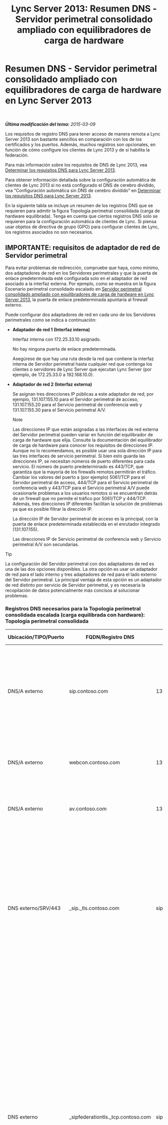 ﻿---
title: 'Lync Server 2013: Resumen DNS - Servidor perimetral consolidado ampliado con equilibradores de carga de hardware'
TOCTitle: Resumen DNS - Servidor perimetral consolidado ampliado con equilibradores de carga de hardware
ms:assetid: 8453297c-da1d-4b9e-a37e-6721458c6feb
ms:mtpsurl: https://technet.microsoft.com/es-es/library/Gg398670(v=OCS.15)
ms:contentKeyID: 48275887
ms.date: 01/07/2017
mtps_version: v=OCS.15
ms.translationtype: HT
---

# Resumen DNS - Servidor perimetral consolidado ampliado con equilibradores de carga de hardware en Lync Server 2013

 

_**Última modificación del tema:** 2015-03-09_

Los requisitos de registro DNS para tener acceso de manera remota a Lync Server 2013 son bastante sencillos en comparación con los de los certificados y los puertos. Además, muchos registros son opcionales, en función de cómo configure los clientes de Lync 2013 y de si habilita la federación.

Para más información sobre los requisitos de DNS de Lync 2013, vea [Determinar los requisitos DNS para Lync Server 2013](lync-server-2013-determine-dns-requirements.md).

Para obtener información detallada sobre la configuración automática de clientes de Lync 2013 si no está configurado el DNS de cerebro dividido, vea "Configuración automática sin DNS de cerebro dividido" en [Determinar los requisitos DNS para Lync Server 2013](lync-server-2013-determine-dns-requirements.md).

En la siguiente tabla se incluye un resumen de los registros DNS que se requieren para admitir la figura Topología perimetral consolidada (carga de hardware equilibrada). Tenga en cuenta que ciertos registros DNS solo se requieren para la configuración automática de clientes de Lync. Si piensa usar objetos de directiva de grupo (GPO) para configurar clientes de Lync, los registros asociados no son necesarios.

## IMPORTANTE: requisitos de adaptador de red de Servidor perimetral

Para evitar problemas de redirección, compruebe que haya, como mínimo, dos adaptadores de red en los Servidores perimetrales y que la puerta de enlace predeterminada esté configurada solo en el adaptador de red asociado a la interfaz externa. Por ejemplo, como se muestra en la figura Escenario perimetral consolidado escalado en [Servidor perimetral consolidado ampliado con equilibradores de carga de hardware en Lync Server 2013](lync-server-2013-scaled-consolidated-edge-with-hardware-load-balancers.md), la puerta de enlace predeterminada apuntaría al firewall externo.

Puede configurar dos adaptadores de red en cada uno de los Servidores perimetrales como se indica a continuación:

  - **Adaptador de red 1 (Interfaz interna)**
    
    Interfaz interna con 172.25.33.10 asignado.
    
    No hay ninguna puerta de enlace predeterminada.
    
    Asegúrese de que hay una ruta desde la red que contiene la interfaz interna de Servidor perimetral hasta cualquier red que contenga los clientes o servidores de Lync Server que ejecutan Lync Server (por ejemplo, de 172.25.33.0 a 192.168.10.0).

  - **Adaptador de red 2 (Interfaz externa)**
    
    Se asignan tres direcciones IP públicas a este adaptador de red; por ejemplo, 131.107.155.10 para el Servidor perimetral de acceso, 131.107.155.20 para el Servicio perimetral de conferencia web y 131.107.155.30 para el Servicio perimetral A/V.
    

    > [!NOTE]
    > Las direcciones IP que están asignadas a las interfaces de red externa del Servidor perimetral pueden variar en función del equilibrador de carga de hardware que elija. Consulte la documentación del equilibrador de carga de hardware para conocer los requisitos de direcciones IP.<BR>Aunque no lo recomendamos, es posible usar una sola dirección IP para las tres interfaces de servicio perimetral. Si bien esto guarda las direcciones IP, se necesitan números de puerto diferentes para cada servicio. El número de puerto predeterminado es 443/TCP, que garantiza que la mayoría de los firewalls remotos permitirán el tráfico. Cambiar los valores del puerto a (por ejemplo) 5061/TCP para el Servidor perimetral de acceso, 444/TCP para el Servicio perimetral de conferencia web y 443/TCP para el Servicio perimetral A/V puede ocasionarle problemas a los usuarios remotos si se encuentran detrás de un firewall que no permite el tráfico por 5061/TCP y 444/TCP. Además, tres direcciones IP diferentes facilitan la solución de problemas ya que es posible filtrar la dirección IP.

    
    La dirección IP de Servidor perimetral de acceso es la principal, con la puerta de enlace predeterminada establecida en el enrutador integrado (131.107.155).
    
    Las direcciones IP de Servicio perimetral de conferencia web y Servicio perimetral A/V son secundarias.

> [!TIP]  
> La configuración del Servidor perimetral con dos adaptadores de red es una de las dos opciones disponibles. La otra opción es usar un adaptador de red para el lado interno y tres adaptadores de red para el lado externo del Servidor perimetral. La principal ventaja de esta opción es un adaptador de red distinto por servicio de Servidor perimetral, y es necesaria la recopilación de datos potencialmente más concisos al solucionar problemas.



### Registros DNS necesarios para la Topología perimetral consolidada escalada (carga equilibrada con hardware): Topología perimetral consolidada

<table>
<colgroup>
<col style="width: 25%" />
<col style="width: 25%" />
<col style="width: 25%" />
<col style="width: 25%" />
</colgroup>
<thead>
<tr class="header">
<th>Ubicación/TIPO/Puerto</th>
<th>FQDN/Registro DNS</th>
<th>Dirección IP/FQDN</th>
<th>Asignado a/Comentarios</th>
</tr>
</thead>
<tbody>
<tr class="odd">
<td><p>DNS/A externo</p></td>
<td><p>sip.contoso.com</p></td>
<td><p>131.107.155.10</p></td>
<td><p>Interfaz externa de Servidor perimetral de acceso (Contoso). Repita según sea necesario para todos los dominios SIP con usuarios habilitados para Lync</p></td>
</tr>
<tr class="even">
<td><p>DNS/A externo</p></td>
<td><p>webcon.contoso.com</p></td>
<td><p>131.107.155.20</p></td>
<td><p>Interfaz externa de Servicio perimetral de conferencia web</p></td>
</tr>
<tr class="odd">
<td><p>DNS/A externo</p></td>
<td><p>av.contoso.com</p></td>
<td><p>131.107.155.30</p></td>
<td><p>Servicio perimetral A/Vfea-webconfedge-service</p></td>
</tr>
<tr class="even">
<td><p>DNS externo/SRV/443</p></td>
<td><p>_sip._tls.contoso.com</p></td>
<td><p>sip.contoso.com</p></td>
<td><p>Interfaz externa de Servidor perimetral de acceso. Necesaria para la configuración automática de clientes de Lync 2013 y Lync 2010 para que trabajen de manera externa. Repita tantas veces como sea necesario para todos los usuarios de Lync habilitados.</p></td>
</tr>
<tr class="odd">
<td><p>DNS externo</p></td>
<td><p>_sipfederationtls._tcp.contoso.com</p></td>
<td><p>sip.contoso.com</p></td>
<td><p>Interfaz externa de SIP Servidor perimetral de acceso requerida para la recuperación automática de DNS de su federación a otros posibles socios de la federación, y es conocida como &quot;Dominios SIP permitidos&quot; (llamados federación mejorada en versiones anteriores). Repita según sea necesario para todos los dominios SIP con usuarios habilitados por Lync y clientes Microsoft Lync Mobile que usan el Servicios de notificaciones de inserción o el Servicios de notificaciones de inserción de Apple.</p></td>
</tr>
<tr class="even">
<td><p>DNS interno/A</p></td>
<td><p>lsedge.contoso.net</p></td>
<td><p>172.25.33.10</p></td>
<td><p>Interfaz perimetral interna consolidada</p></td>
</tr>
</tbody>
</table>

